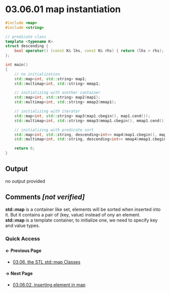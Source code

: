 # 03.06.01 map instantiation

```cxx
#include <map>
#include <string>

// predicate class
template <typename K>
struct descending {
    bool operator() (const K& lhs, const K& rhs) { return (lhs > rhs); }
};

int main()
{
    // no initialization
    std::map<int, std::string> map1;
    std::multimap<int, std::string> mmap1;

    // initializing with another container
    std::map<int, std::string> map2(map1);
    std::multimap<int, std::string> mmap2(mmap1);

    // initializing with iterator
    std::map<int, std::string> map3(map1.cbegin(), map1.cend());
    std::multimap<int, std::string> mmap3(mmap1.cbegin(), mmap1.cend());

    // initializing with predicate sort
    std::map<int, std::string, descending<int>> map4(map1.cbegin(), map1.cend());
    std::multimap<int, std::string, descending<int>> mmap4(mmap1.cbegin(), mmap1.cend());

    return 0;
}

```

## Output

no output provided

## Comments *[not verified]*

**std::map** is a container like set, elements will be sorted when inserted into it.
But it contains a pair of (key, value) instead of ony an element.  
**std::map** is a template container, to initialize one, we need to specify key and value types.

### Quick Access

<div class="previous_page pagination">

#### &#8592; Previous Page

* [03.06. the STL std::map Classes](./../../03.stl/06.map/README.md)

</div>
<div class="next_page pagination">

#### &#8594; Next Page

* [03.06.02. inserting element in map](./../../03.stl/06.map/02.insertion.md)

</div>
